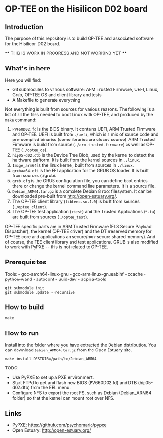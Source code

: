 # OP-TEE on the Hisilicon D02 board

## Introduction

The purpose of this repository is to build OP-TEE and associated software for
the Hisilicon D02 board.

** THIS IS WORK IN PROGRESS AND NOT WORKING YET **

## What's in here

Here you will find:

- Git submodules to various software: ARM Trusted Firmware, UEFI, Linux,
Grub, OP-TEE OS and client library and tests
- A Makefile to generate everything

Not everything is built from sources for various reasons. The following is a
list of all the files needed to boot Linux with OP-TEE, and produced by the
`make` command:

  1. `PV660D02.fd` is the BIOS binary. It contains UEFI, ARM Trusted Firmware
and OP-TEE. UEFI is built from `./uefi`, which is a mix of source code and
pre-compiled binaries (some libraries are closed source). ARM Trusted Firmware
is build from source (`./arm-trusted-firmware`) as well as OP-TEE
(`./optee_os`).
  2. `hip05-d02.dtb` is the Device Tree Blob, used by the kernel to detect the
hardware plaftorm. It is built from the kernel sources in `./linux`.
  3. `Image_arm64` is the linux kernel, built from sources in `./linux`.
  4. `grubaa64.efi` is the EFI application for the GRUB OS loader. It is built
from sources (./grub).
  5. `grub.cfg` is the GRUB configuration file, you can define boot entries
there or change the kernel command line parameters. It is a source file.
  6. `Debian_ARM64.tar.gz` is a complete Debian 8 root filesystem. It can be
downloaded pre-built from http://open-estuary.org/. 
  7. The OP-TEE client library (`libteec.so.1.0`) is built from sources
(`./optee_client`).
  8. The OP-TEE test application (`xtest`) and the Trusted Applications
(`*.ta`) are built from sources (`./optee_test`).

OP-TEE specific parts are in ARM Trusted Firmware (EL3 Secure Payload
Dispatcher), the kernel (OP-TEE driver) and the DT (reserved memory for OP-TEE
core and applications an secure/non-secure shared memory). And of course, the
TEE client library and test applications.
GRUB is also modified to work with PyPXE -- this is not related to OP-TEE.

## Prerequisites

Tools:
	- gcc-aarch64-linux-gnu
	- gcc-arm-linux-gnueabihf
	- ccache
	- python-wand
	- autoconf
	- uuid-dev
	- acpica-tools

```
git submodule init
git submodule update --recursive
```

## How to build

```
make
```

## How to run

Install into the folder where you have extracted the Debian distribution.
You can download `Debian_ARM64.tar.gz` from the Open Estuary site.

```
make install DESTDIR=/path/to/Debian_ARM64
```

TODO.
- Use PyPXE to set up a PXE environment.
- Start FTPd to get and flash new BIOS (PV660D02.fd) and DTB (hip05-d02.dtb)
from the EBL menu.
- Configure NFS to export the root FS, such as Debian (Debian_ARM64 folder)
so that the kernel can mount root over NFS.

## Links

- PyPXE: https://github.com/psychomario/pypxe
- Open Estuary: http://open-estuary.org/

